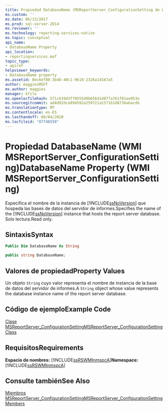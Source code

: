 ```yaml
---
title: Propiedad DatabaseName (MSReportServer_ConfigurationSetting de WMI) | Microsoft Docs
ms.custom: ''
ms.date: 06/13/2017
ms.prod: sql-server-2014
ms.reviewer: ''
ms.technology: reporting-services-native
ms.topic: conceptual
api_name:
- DatabaseName Property
api_location:
- reportingservices.mof
topic_type:
- apiref
helpviewer_keywords:
- DatabaseName property
ms.assetid: 0ec6ef80-3b48-40c1-9618-2326a1d167a5
author: maggiesMSFT
ms.author: maggies
manager: kfile
ms.openlocfilehash: 5f1c639d3f70555d9b656d1d077a761f81ae953e
ms.sourcegitcommit: ad4d92dce894592a259721a1571b1d8736abacdb
ms.translationtype: MT
ms.contentlocale: es-ES
ms.lasthandoff: 08/04/2020
ms.locfileid: "87748550"
---
```

# <a name="databasename-property-wmi-msreportserver_configurationsetting"></a><span data-ttu-id="12a27-102">Propiedad DatabaseName (WMI MSReportServer_ConfigurationSetting)</span><span class="sxs-lookup"><span data-stu-id="12a27-102">DatabaseName Property (WMI MSReportServer_ConfigurationSetting)</span></span>
  <span data-ttu-id="12a27-103">Especifica el nombre de la instancia de [!INCLUDE[ssNoVersion](../../includes/ssnoversion-md.md)] que hospeda las bases de datos del servidor de informes.</span><span class="sxs-lookup"><span data-stu-id="12a27-103">Specifies the name of the [!INCLUDE[ssNoVersion](../../includes/ssnoversion-md.md)] instance that hosts the report server database.</span></span> <span data-ttu-id="12a27-104">Solo lectura.</span><span class="sxs-lookup"><span data-stu-id="12a27-104">Read only.</span></span>  
  
## <a name="syntax"></a><span data-ttu-id="12a27-105">Sintaxis</span><span class="sxs-lookup"><span data-stu-id="12a27-105">Syntax</span></span>  
  
```vb  
Public Dim DatabaseName As String  
```  
  
```csharp  
public string DatabaseName;  
```  
  
## <a name="property-values"></a><span data-ttu-id="12a27-106">Valores de propiedad</span><span class="sxs-lookup"><span data-stu-id="12a27-106">Property Values</span></span>  
 <span data-ttu-id="12a27-107">Un objeto `String` cuyo valor representa el nombre de instancia de la base de datos del servidor de informes.</span><span class="sxs-lookup"><span data-stu-id="12a27-107">A `String` object whose value represents the database instance name of the report server database.</span></span>  
  
## <a name="example-code"></a><span data-ttu-id="12a27-108">Código de ejemplo</span><span class="sxs-lookup"><span data-stu-id="12a27-108">Example Code</span></span>  
 [<span data-ttu-id="12a27-109">Clase MSReportServer_ConfigurationSetting</span><span class="sxs-lookup"><span data-stu-id="12a27-109">MSReportServer_ConfigurationSetting Class</span></span>](msreportserver-configurationsetting-class.md)  
  
## <a name="requirements"></a><span data-ttu-id="12a27-110">Requisitos</span><span class="sxs-lookup"><span data-stu-id="12a27-110">Requirements</span></span>  
 <span data-ttu-id="12a27-111">**Espacio de nombres:** [!INCLUDE[ssRSWMInmspcA](../../includes/ssrswminmspca-md.md)]</span><span class="sxs-lookup"><span data-stu-id="12a27-111">**Namespace:** [!INCLUDE[ssRSWMInmspcA](../../includes/ssrswminmspca-md.md)]</span></span>  
  
## <a name="see-also"></a><span data-ttu-id="12a27-112">Consulte también</span><span class="sxs-lookup"><span data-stu-id="12a27-112">See Also</span></span>  
 [<span data-ttu-id="12a27-113">Miembros MSReportServer_ConfigurationSetting</span><span class="sxs-lookup"><span data-stu-id="12a27-113">MSReportServer_ConfigurationSetting Members</span></span>](msreportserver-configurationsetting-members.md)  
  
  
